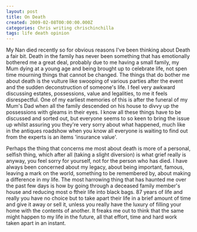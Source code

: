 ```yaml
---
layout: post
title: On Death
created: 2009-02-08T00:00:00.000Z
categories: Chris writing chrischinchilla
tags: life death opinion
---
```


My Nan died recently so for obvious reasons I've been thinking about Death a fair bit. Death in the family has never been something that has emotionally bothered me a great deal, probably due to me having a small family, my Mum dying at a young age and being brought up to celebrate life, not spen time mourning things that cannot be changed. The things that do bother me about death is the vulture like swooping of various parties after the event and the sudden deconstruction of someone's life. I feel very awkward discussing estates, possessions, value and legalities, to me it feels disrespectful. One of my earliest memories of this is after the funeral of my Mum's Dad when all the family descended on his house to divvy up the possessions with gleams in their eyes. I know all these things have to be discussed and sorted out, but everyone seems to so keen to bring the issue up whilst assuring you they're very sorry about what happened, much like in the antiques roadshow when you know all everyone is waiting to find out from the experts is an items 'insurance value'.

Perhaps the thing that concerns me most about death is more of a personal, selfish thing, which after all (taking a slight diversion) is what grief really is anyway, you feel sorry for yourself, not for the person who has died. I have always been concerned about my legacy, about being important, famous, leaving a mark on the world, something to be remembered by, about making a difference in my life. The most harrowing thing that has haunted me over the past few days is how by going through a deceased family member's house and reducing most o ftheir life into black bags. 87 years of life and really you have no choice but to take apart their life in a brief amount of time and give it away or sell it, unless you really have the luxury of filling your home with the contents of another. It freaks me out to think that the same might happen to my life in the future, all that effort, time and hard work taken apart in an instant.
